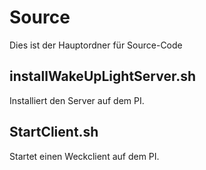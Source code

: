 # Source
Dies ist der Hauptordner für Source-Code

## installWakeUpLightServer.sh
Installiert den Server auf dem PI.

## StartClient.sh
Startet einen Weckclient auf dem PI. 
